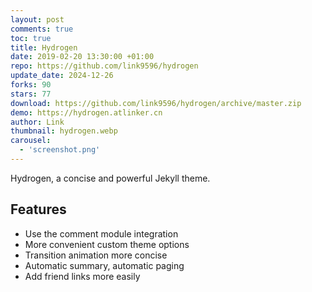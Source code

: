 ```yaml
---
layout: post
comments: true
toc: true
title: Hydrogen
date: 2019-02-20 13:30:00 +01:00
repo: https://github.com/link9596/hydrogen
update_date: 2024-12-26
forks: 90
stars: 77
download: https://github.com/link9596/hydrogen/archive/master.zip
demo: https://hydrogen.atlinker.cn
author: Link
thumbnail: hydrogen.webp
carousel:
  - 'screenshot.png'
---
```


 Hydrogen, a concise and powerful Jekyll theme.

## Features

* Use the comment module integration
* More convenient custom theme options
* Transition animation more concise
* Automatic summary, automatic paging
* Add friend links more easily
